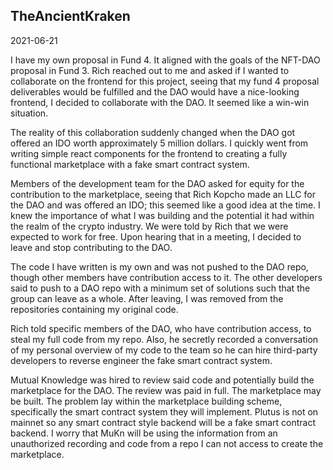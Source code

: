 ## TheAncientKraken

2021-06-21


I have my own proposal in Fund 4. It aligned with the goals of the NFT-DAO proposal in Fund 3. 
Rich reached out to me and asked if I wanted to collaborate on the frontend for this project, seeing that my fund 4 proposal deliverables would be fulfilled and the DAO would have a nice-looking frontend, I decided to collaborate with the DAO. It seemed like a win-win situation.

The reality of this collaboration suddenly changed when the DAO got offered an IDO worth approximately 5 million dollars. I quickly went from writing simple react components for the frontend to creating a fully functional marketplace with a fake smart contract system.

Members of the development team for the DAO asked for equity for the contribution to the marketplace, seeing that Rich Kopcho made an LLC for the DAO and was offered an IDO; this seemed like a good idea at the time. I knew the importance of what I was building and the potential it had within the realm of the crypto industry. We were told by Rich that we were expected to work for free. Upon hearing that in a meeting, I decided to leave and stop contributing to the DAO.

The code I have written is my own and was not pushed to the DAO repo, though other members have contribution access to it. The other developers said to push to a DAO repo with a minimum set of solutions such that the group can leave as a whole. After leaving, I was removed from the repositories containing my original code.

Rich told specific members of the DAO, who have contribution access, to steal my full code from my repo. Also, he secretly recorded a conversation of my personal overview of my code to the team so he can hire third-party developers to reverse engineer the fake smart contract system.

Mutual Knowledge was hired to review said code and potentially build the marketplace for the DAO. The review was paid in full. The marketplace may be built. The problem lay within the marketplace building scheme, specifically the smart contract system they will implement. Plutus is not on mainnet so any smart contract style backend will be a fake smart contract backend. I worry that MuKn will be using the information from an unauthorized recording and code from a repo I can not access to create the marketplace.

